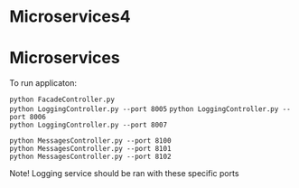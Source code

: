 # Microservices4
# Microservices
To run applicaton:  

`python FacadeController.py`  
`python LoggingController.py --port 8005` 
`python LoggingController.py --port 8006`  
`python LoggingController.py --port 8007`  

`python MessagesController.py --port 8100`  
`python MessagesController.py --port 8101`  
`python MessagesController.py --port 8102`  



Note! Logging service should be ran with these specific ports

